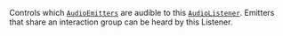 Controls which [`AudioEmitters`](https://create.roblox.com/docs/reference/engine/classes/AudioEmitter) are audible to this
[`AudioListener`](https://create.roblox.com/docs/reference/engine/classes/AudioListener). Emitters that share an interaction group can be
heard by this Listener.
